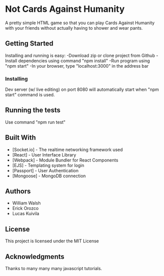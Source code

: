 # Not Cards Against Humanity

A pretty simple HTML game so that you can play Cards Against Humanity with your friends without actually having to shower and wear pants.

## Getting Started

Installing and running is easy:
-Download zip or clone project from Github
-Install dependencies using command "npm install"
-Run program using "npm start"
-In your browser, type "localhost:3000" in the address bar

### Installing

Dev server (w/ live editing) on port 8080 will automatically start when "npm start" command is used.

## Running the tests

Use command "npm run test"

## Built With

* [Socket.io] - The realtime networking framework used
* [React] - User Interface Library
* [Webpack] - Module Bundler for React Components
* [EJS] - Templating system for login
* [Passport] - User Authentication
* [Mongoose] - MongoDB connection

## Authors

* William Walsh
* Erick Orozco
* Lucas Kuivila

## License

This project is licensed under the MIT License

## Acknowledgments

Thanks to many many many javascript tutorials.
